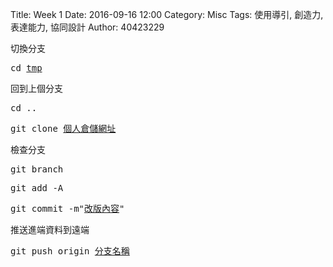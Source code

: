 Title: Week 1
Date: 2016-09-16 12:00
Category: Misc
Tags: 使用導引, 創造力, 表達能力, 協同設計
Author: 40423229

<p>切換分支</p>

<pre>cd <u>tmp</u></pre>


<p>回到上個分支</p>

<pre>cd ..</pre>

<pre>git clone <u>個人倉儲網址</u></pre>


<p>檢查分支</p>

<pre>git branch</pre>

<pre>git add -A</pre>

<pre>git commit -m"<u>改版內容</u>"</pre>


<p>推送進端資料到遠端</p>

<pre>git push origin <u>分支名稱</u></pre>